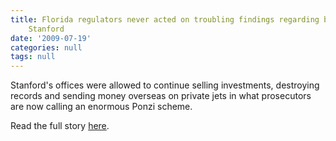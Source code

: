 ```yaml
---
title: Florida regulators never acted on troubling findings regarding banker Allen
    Stanford
date: '2009-07-19'
categories: null
tags: null
---
```

Stanford's offices were allowed to continue selling investments, destroying records and sending money overseas on private jets in what prosecutors are now calling an enormous Ponzi scheme.

Read the full story [here](http://www.marktepper.com/news/41/the_miami_herald_front_page:).